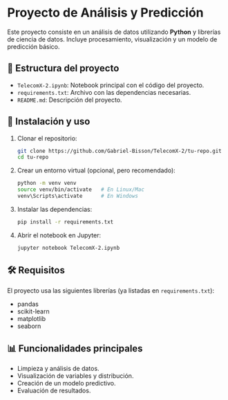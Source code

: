 # Proyecto de Análisis y Predicción

Este proyecto consiste en un análisis de datos utilizando **Python** y librerías de ciencia de datos. Incluye procesamiento, visualización y un modelo de predicción básico.

## 📂 Estructura del proyecto

- `TelecomX-2.ipynb`: Notebook principal con el código del proyecto.
- `requirements.txt`: Archivo con las dependencias necesarias.
- `README.md`: Descripción del proyecto.

## 🚀 Instalación y uso

1. Clonar el repositorio:
   ```bash
   git clone https://github.com/Gabriel-Bisson/TelecomX-2/tu-repo.git
   cd tu-repo
   ```

2. Crear un entorno virtual (opcional, pero recomendado):

   ```bash
   python -m venv venv
   source venv/bin/activate   # En Linux/Mac
   venv\Scripts\activate      # En Windows
   ```

3. Instalar las dependencias:

   ```bash
   pip install -r requirements.txt
   ```

4. Abrir el notebook en Jupyter:

   ```bash
   jupyter notebook TelecomX-2.ipynb
   ```

## 🛠️ Requisitos

El proyecto usa las siguientes librerías (ya listadas en `requirements.txt`):

* pandas
* scikit-learn
* matplotlib
* seaborn

## 📊 Funcionalidades principales

* Limpieza y análisis de datos.
* Visualización de variables y distribución.
* Creación de un modelo predictivo.
* Evaluación de resultados.
